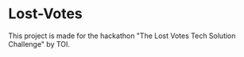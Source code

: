 # Lost-Votes
This project is made for the hackathon "The Lost Votes Tech Solution Challenge" by TOI.
